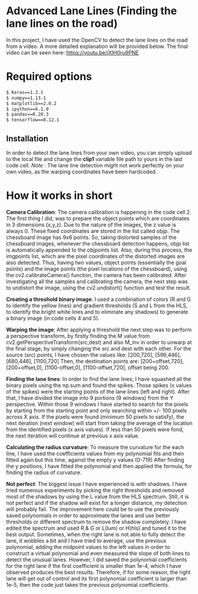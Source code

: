 # Advanced Lane Lines (Finding the lane lines on the road)
In this project, I have used the OpenCV to detect the lane lines on the road from a video. A more detailed explanation will be provided below. The final video can be seen here: https://youtu.be/jXlH0ru9PNE

# Required options

  ```sh
$ Keras==1.2.1
$ numpy==1.13.1
$ matplotlib==2.0.2
$ ipython==6.1.0
$ pandas==0.20.3
$ tensorflow==0.12.1
```




## Installation

In order to detect the lane lines from your own video, you can simply upload to the local file and change the **clip1** variable file path to yours in the last code cell. 
*Note* : The lane line detection might not work perfectly on your own video, as the warping coordinates have been hardcoded.

# How it works in short
**Camera Calibration**:
The camera calibration is happening in the code cell 2. The first thing I did, was to prepare the object points which are coordinates in 3 dimensions (x,y,z). Due to the nature of the images, the z value is always 0. These fixed coordinates are stored in the list called objp. The chessboard image has 9x6 points.
So, taking distorted samples of the chessboard images, whenever the chessboard detection happens, objp list is automatically appended to the objpoints list. Also, during this process, the imgpoints list, which are the pixel coordinates of the distorted images are also detected. Thus, having two values, object points (essentially the goal points) and the image points (the pixel locations of the chessboard), using the cv2.calibrateCamera() function, the camera has been calibrated. After investigating all the samples and calibrating the camera, the next step was to undistort the image, using the cv2.undistort() function and test the result.

**Creating a threshold binary image**:
I used a combination of colors (R and G to identify the yellow lines) and gradient thresholds (S and L from the HLS, to identify the bright white lines and to eliminate any shadows) to generate a binary image (in code cells 4 and 5).

**Warping the image**:
After applying a threshold the next step was to perform a perspective transform, by firstly finding the M value from cv2.getPerspectiveTransform(src,dest) and also M_inv in order to unwarp at the final stage, by simply changing the src and dest with each other. For the source (src) points, I have chosen the values like:
[200,720], [599,446], [680,446], [1100,720]
Then, the destination points are:
[200+offset,720], [200+offset,0], [1100-offset,0], [1100-offset,720], offset being 200.

**Finding the lane lines**:
In order to find the lane lines, I have squashed all the binary pixels using the np.sum and found the spikes. Those spikes (x values of the spikes) were the starting points of the lane lines (left and right).
After that, I have divided the image into 9 portions (9 windows) from the Y perspective. Within those 9 windows I have started to search for the pixels by starting from the starting point and only searching within +/- 100 pixels across X axis. If the pixels were found (minimum 50 pixels to satisfy), the next iteration (next window) will start from taking the average of the location from the identified pixels (x axis values). If less than 50 pixels were fond, the next iteration will continue at previous x axis value.

**Calculating the radius curvature**:
To measure the curvature for the each line, I have used the coefficients values from my polynomial fits and then fitted again but this time, against the empty y values (0-719)
After finding the y positions, I have fitted the polynomial and then applied the formula, for finding the radius of curvature.

**Not perfect**:
The biggest issue I have experienced is with shadows. I have tried numerous experiments by picking the right thresholds and removed most of the shadows by using the L value from the HLS spectrum. Still, it is not perfect and if the shadow will exist for a longer distance, my detection will probably fail.
The improvement here could be to use the previously saved polynomials in order to approximate the lanes and use better thresholds or different spectrum to remove the shadow completely.
I have edited the spectrum and used R & G or L(lum) or H(hls) and tuned it to the best output. Sometimes, when the right lane is not able to fully detect the lane, it wobbles a bit and I have tried to average, use the previous polynomial, adding the midpoint values to the left values in order to construct a virtual polynomial and even measured the slope of both lines to detect the unusual lanes. However, I did saved the polynomial coefficients for the right lane if the first coefficient is smaller than 1e-4, which I have observed produces the best results. Therefore, if for some reason, the right lane will get out of control and its first polynomial coefficient is larger than 1e-5, then the code just takes the previous polynomial coefficients.
